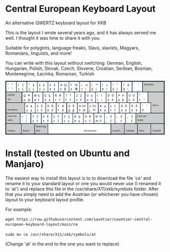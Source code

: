 # Central European Keyboard Layout
An alternative QWERTZ keyboard layout for XKB

This is the layout I wrote several years ago, and it has always served me well. I thought it was time to share it with you.

Suitable for polyglots, language freaks, Slavs, slavists, Magyars, Romanians, linguists, and more!

You can write with this layout without switching:
German, English, Hungarian, Polish, Slovak, Czech, Slovene, Croatian, Serbian, Bosnian, Montenegrine, Łacinka, Romanian, Turkish

![SavetierCE](https://raw.githubusercontent.com/savetier/savetier-central-european-keyboard-layout/main/savetierX.png)

# Install (tested on Ubuntu and Manjaro)

The easiest way to install this layout is to to download the file 'ce' and rename it to your standard layout or one you would never use (I renamed it to 'at') and replace this file in the /usr/share/X11/xkb/symbols folder. After that you simply need to add the Austrian (or whichever you have chosen) layout to your keyboard layout profile. 

For example:

	wget https://raw.githubusercontent.com/savetier/savetier-central-european-keyboard-layout/main/ce

	sudo mv ce /usr/share/X11/xkb/symbols/at

(Change 'at' in the end to the one you want to replace)
